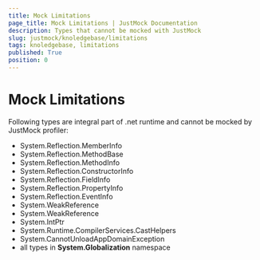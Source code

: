 ```yaml
---
title: Mock Limitations
page_title: Mock Limitations | JustMock Documentation
description: Types that cannot be mocked with JustMock
slug: justmock/knoledgebase/limitations
tags: knoledgebase, limitations
published: True
position: 0
---
```


# Mock Limitations

Following types are integral part of .net runtime and cannot be mocked by JustMock profiler:
 - System.Reflection.MemberInfo
 - System.Reflection.MethodBase
 - System.Reflection.MethodInfo
 - System.Reflection.ConstructorInfo
 - System.Reflection.FieldInfo
 - System.Reflection.PropertyInfo
 - System.Reflection.EventInfo
 - System.WeakReference
 - System.WeakReference<T>
 - System.IntPtr
 - System.Runtime.CompilerServices.CastHelpers
 - System.CannotUnloadAppDomainException
 - all types in **System.Globalization** namespace
